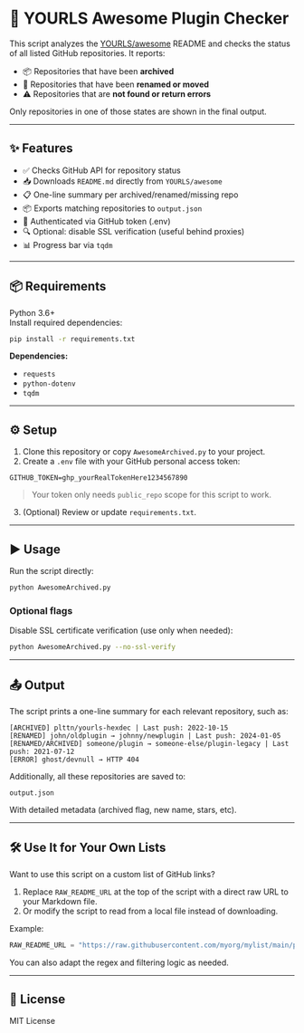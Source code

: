 # 🧩 YOURLS Awesome Plugin Checker

This script analyzes the [YOURLS/awesome](https://github.com/YOURLS/awesome) README and checks the status of all listed GitHub repositories. It reports:

- 📦 Repositories that have been **archived**
- 🔁 Repositories that have been **renamed or moved**
- ⚠️ Repositories that are **not found or return errors**

Only repositories in one of those states are shown in the final output.

---

## ✨ Features

- ✅ Checks GitHub API for repository status
- 📥 Downloads `README.md` directly from `YOURLS/awesome`
- 📋 One-line summary per archived/renamed/missing repo
- 📦 Exports matching repositories to `output.json`
- 🔐 Authenticated via GitHub token (.env)
- 🔍 Optional: disable SSL verification (useful behind proxies)
- 📊 Progress bar via `tqdm`

---

## 📦 Requirements

Python 3.6+  
Install required dependencies:

```bash
pip install -r requirements.txt
```

**Dependencies:**

- `requests`
- `python-dotenv`
- `tqdm`

---

## ⚙️ Setup

1. Clone this repository or copy `AwesomeArchived.py` to your project.
2. Create a `.env` file with your GitHub personal access token:

```env
GITHUB_TOKEN=ghp_yourRealTokenHere1234567890
```

> Your token only needs `public_repo` scope for this script to work.

3. (Optional) Review or update `requirements.txt`.

---

## ▶️ Usage

Run the script directly:

```bash
python AwesomeArchived.py
```

### Optional flags

Disable SSL certificate verification (use only when needed):

```bash
python AwesomeArchived.py --no-ssl-verify
```

---

## 📤 Output

The script prints a one-line summary for each relevant repository, such as:

```text
[ARCHIVED] plttn/yourls-hexdec | Last push: 2022-10-15
[RENAMED] john/oldplugin → johnny/newplugin | Last push: 2024-01-05
[RENAMED/ARCHIVED] someone/plugin → someone-else/plugin-legacy | Last push: 2021-07-12
[ERROR] ghost/devnull → HTTP 404
```

Additionally, all these repositories are saved to:

```
output.json
```

With detailed metadata (archived flag, new name, stars, etc).

---

## 🛠 Use It for Your Own Lists

Want to use this script on a custom list of GitHub links?

1. Replace `RAW_README_URL` at the top of the script with a direct raw URL to your Markdown file.
2. Or modify the script to read from a local file instead of downloading.

Example:

```python
RAW_README_URL = "https://raw.githubusercontent.com/myorg/mylist/main/plugins.md"
```

You can also adapt the regex and filtering logic as needed.

---

## 📎 License

MIT License
